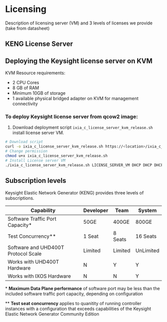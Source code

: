 # Licensing 

Description of licensing server (VM) and 3 levels of licenses we provide (take from datasheet)
## KENG License Server
## Deploying the Keysight license server on KVM
KVM Resource requirements:
  
  * 2 CPU Cores
  * 8 GB of RAM
  * Minimum 10GB of storage
  * 1 available physical bridged adapter on KVM for management connectivity

### To deploy Keysight license server from qcow2 image:
1. Download deployment script `ixia_c_license_server_kvm_release.sh` install license server VM.
  ```sh
  # Download script
  curl -o ixia_c_license_server_kvm_release.sh https://<location>/ixia_c_license_server_kvm_release.sh
  # Change permission
  chmod u+x ixia_c_license_server_kvm_release.sh
  # Install License server VM
  ./ixia_c_license_server_kvm_release.sh LICENSE_SERVER_VM DHCP DHCP DHCP DHCP AUTO br0
  ```


## Subscription levels
Keysight Elastic Network Generator (KENG) provides three levels of subscriptions.


  | Capability                          | Developer            | Team                           | System                              |
  |-------------------------------------|----------------------|--------------------------------|-------------------------------------|
  | Software Traffic Port Capacity*     |  50GE                |  400GE                         | 800GE                               |
  | Test Concurrency**                  |  1 Seat              |  8 Seats                       | 16 Seats                            |
  | Software and UHD400T Protocol Scale |  Limited             |  Limited                       | UnLimited                           |
  | Works with UHD400T Hardware         |  N                   |  Y                             | Y                                   |
  | Works with IXOS Hardware            |  N                   |  N                             | Y                                   |

 \* **Maximum Data Plane performance** of software port may be less than the included software traffic port capacity, depending on configuration

 \*\* **Test seat concurrency** applies to quanitity of running controller instances with a configuration that exceeds capabilities of the Keysight Elastic Network Generator Community Edition

 

 

 



